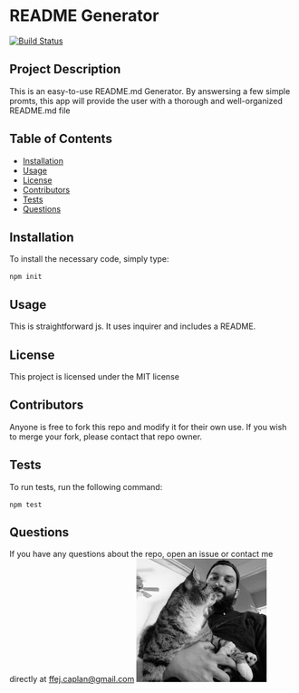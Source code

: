 # README Generator

[![Build Status](https://img.shields.io/github/followers/ffejcaplan?style=social)](https://github.com/ffejcaplan?tab=followers)

## Project Description

This is an easy-to-use README.md Generator. By answersing a few simple promts, this app will provide the user with a thorough and well-organized README.md file

## Table of Contents

- [Installation](#installation)
- [Usage](#usage)
- [License](#license)
- [Contributors](#contributors)
- [Tests](#tests)
- [Questions](#questions)

## Installation

To install the necessary code, simply type:

```
npm init
```

## Usage

This is straightforward js. It uses inquirer and includes a README.

## License

This project is licensed under the MIT license

## Contributors

Anyone is free to fork this repo and modify it for their own use. If you wish to merge your fork, please contact that repo owner.

## Tests

To run tests, run the following command:

```
npm test
```

## Questions

If you have any questions about the repo, open an issue or contact me directly at ffej.caplan@gmail.com
![GitHub Image](assets/IMG_20190714_075114019.jpg)
